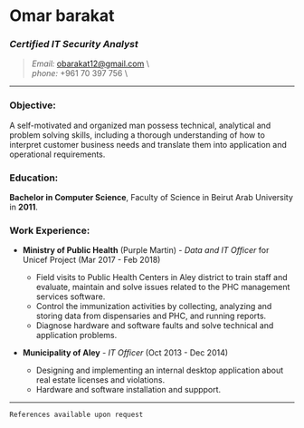 # **Omar barakat**
### _Certified IT Security Analyst_

>_Email:_ obarakat12@gmail.com \  
_phone:_ +961 70 397 756 \  


---
### **Objective:**
A self-motivated and organized man possess technical, analytical and problem solving skills, including a thorough understanding of how to interpret customer business needs and translate them into application and operational requirements.

### **Education:**
**Bachelor in Computer Science**, Faculty of Science in Beirut Arab University in **2011**.
### **Work Experience:**
* **Ministry of Public Health** (Purple Martin) - _Data and IT Officer_ for Unicef Project (Mar 2017 - Feb 2018)
    * Field visits to Public Health Centers in Aley district to train staff and evaluate, maintain and solve issues related to the PHC management services software.
    * Control the immunization activities by collecting, analyzing and storing data from dispensaries and PHC, and running reports.
    * Diagnose hardware and software faults and solve technical and application problems.

* **Municipality of Aley** - _IT Officer_ (Oct 2013 - Dec 2014)
    * Designing and implementing an internal desktop application about real estate licenses and violations.
    * Hardware and software installation and suppport.

---
```References available upon request```